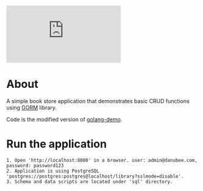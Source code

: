 [![PkgGoDev](https://pkg.go.dev/badge/rburawes/golang-demo/blob/master/README.md)](https://pkg.go.dev/rburawes/golang-demo/blob/master/README.md)

# About

A simple book store application that demonstrates basic CRUD functions using [GORM](http://doc.gorm.io/) library.

Code is the modified version of [golang-demo](https://github.com/rburawes/golang-demo).

# Run the application
```
1. Open 'http://localhost:8080' in a browser. user: admin@danubee.com, password: password123
2. Application is using PostgreSQL 'postgres://postgres:postgres@localhost/library?sslmode=disable'.
3. Schema and data scripts are located under 'sql' directory.
```